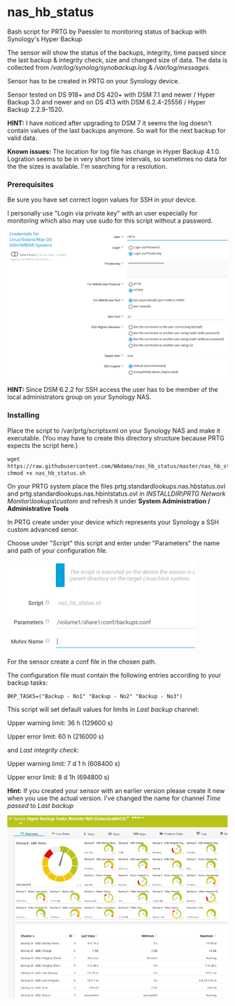 # nas_hb_status

Bash script for PRTG by Paessler to monitoring status of backup with Synology's Hyper Backup

The sensor will show the status of the backups, integrity, time passed since the last backup & integrity check, size and changed size of data. The data is collected from */var/log/synolog/synobackup.log* & */var/log/messages*.

Sensor has to be created in PRTG on your Synology device.

Sensor tested on DS 918+ and DS 420+ with DSM 7.1 and newer / Hyper Backup 3.0 and newer and on DS 413 with DSM 6.2.4-25556 / Hyper Backup 2.2.9-1520.

**HINT:** I have noticed after upgrading to DSM 7 it seems the log doesn't contain values of the last backups anymore. So wait for the next backup for valid data.

**Known issues:** The location for log file has change in Hyper Backup 4.1.0. Logration seems to be in very short time intervals, so sometimes no data for the the sizes is available. I'm searching for a resolution. 

### Prerequisites

Be sure you have set correct logon values for SSH in your device.

I personally use "Login via private key" with an user especially for monitoring which also may use sudo for this script without a password.

![Screenshot1](./images/ssh_settings.png)

**HINT:** Since DSM 6.2.2 for SSH access the user has to be member of the local administrators group on your Synology NAS.

### Installing

Place the script to /var/prtg/scriptsxml on your Synology NAS and make it executable. (You may have to create this directory structure because PRTG expects the script here.)

```
wget https://raw.githubusercontent.com/WAdama/nas_hb_status/master/nas_hb_status.sh
chmod +x nas_hb_status.sh
```

On your PRTG system place the files prtg.standardlookups.nas.hbstatus.ovl and prtg.standardlookups.nas.hbintstatus.ovl in *INSTALLDIR\PRTG Network Monitor\lookups\custom* and refresh it under **System Administration / Administrative Tools**

In PRTG create under your device which represents your Synology a SSH custom advanced senor.

Choose under "Script" this script and enter under "Parameters" the name and path of your configuration file.

![Screenshot1](./images/nas_hb_status.png)

For the sensor create a conf file in the chosen path.

The configuration file must contain the following entries according to your backup tasks:

```
BKP_TASKS=("Backup - No1" "Backup - No2" "Backup - No3")
```
This script will set default values for limits in *Last backup* channel:

Upper warning limit: 36 h (129600 s)

Upper error limit: 60 h (216000 s)

and *Last integrity check*:

Upper warning limit: 7 d 1 h (608400 s)

Upper error limit: 8 d 1h (694800 s)

**Hint:** If you created your sensor with an earlier version please create it new when you use the actual version. I've changed the name for channel *Time passed* to *Last backup*

![Screenshot1](./images/nas_hb_status2_sensor.png)
